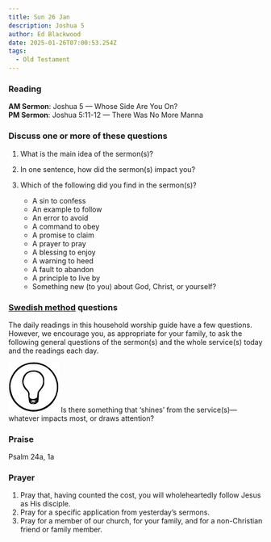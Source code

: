 ```yaml
---
title: Sun 26 Jan
description: Joshua 5
author: Ed Blackwood
date: 2025-01-26T07:00:53.254Z
tags:
  - Old Testament
---
```

### Reading

**AM Sermon**: Joshua 5 — Whose Side Are You On?\
**PM Sermon**: Joshua 5:11-12 — There Was No More Manna

### Discuss one or more of these questions

1. What is the main idea of the sermon(s)?  
2. In one sentence, how did the sermon(s) impact you?  
3. Which of the following did you find in the sermon(s)?

   * A sin to confess  
   * An example to follow  
   * An error to avoid  
   * A command to obey  
   * A promise to claim  
   * A prayer to pray  
   * A blessing to enjoy  
   * A warning to heed  
   * A fault to abandon  
   * A principle to live by  
   * Something new (to you) about God, Christ, or yourself?

### [Swedish method](http://thebriefing.com.au/2009/01/the-swedish-method/) questions

The daily readings in this household worship guide have a few questions. However, we encourage you, as appropriate for your family, to ask the following general questions of the sermon(s) and the whole service(s) today and the readings each day.

<p><img src="src/static/img/family_worship_study_ed-copy_page_1.png" width=100 height = "100"> Is there something that ‘shines’ from the service(s)—whatever impacts most, or draws attention?</p>

### Praise

Psalm 24a, 1a

### Prayer

1. Pray that, having counted the cost, you will wholeheartedly follow Jesus as His disciple.  
2. Pray for a specific application from yesterday’s sermons.  
3. Pray for a member of our church, for your family, and for a non-Christian friend or family member.